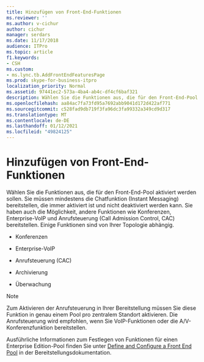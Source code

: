 ```yaml
---
title: Hinzufügen von Front-End-Funktionen
ms.reviewer: ''
ms.author: v-cichur
author: cichur
manager: serdars
ms.date: 11/17/2018
audience: ITPro
ms.topic: article
f1.keywords:
- CSH
ms.custom:
- ms.lync.tb.AddFrontEndFeaturesPage
ms.prod: skype-for-business-itpro
localization_priority: Normal
ms.assetid: 97441ec2-573a-4ba4-ab4c-df4cf6baf321
description: Wählen Sie die Funktionen aus, die für den Front-End-Pool aktiviert werden sollen. Sie müssen mindestens die Chatfunktion (Instant Messaging) bereitstellen, die immer aktiviert ist und nicht deaktiviert werden kann. Sie haben auch die Möglichkeit, andere Funktionen wie Konferenzen, Enterprise-VoIP und Anrufsteuerung (Call Admission Control, CAC) bereitstellen. Einige Funktionen sind von Ihrer Topologie abhängig.
ms.openlocfilehash: aa84ac7fa73fd95a7692abb9041d172d422af771
ms.sourcegitcommit: c528fad9db719f3fa96dc3fa99332a349cd9d317
ms.translationtype: MT
ms.contentlocale: de-DE
ms.lasthandoff: 01/12/2021
ms.locfileid: "49824125"
---
```

# <a name="add-front-end-features"></a>Hinzufügen von Front-End-Funktionen

Wählen Sie die Funktionen aus, die für den Front-End-Pool aktiviert werden sollen. Sie müssen mindestens die Chatfunktion (Instant Messaging) bereitstellen, die immer aktiviert ist und nicht deaktiviert werden kann. Sie haben auch die Möglichkeit, andere Funktionen wie Konferenzen, Enterprise-VoIP und Anrufsteuerung (Call Admission Control, CAC) bereitstellen. Einige Funktionen sind von Ihrer Topologie abhängig.

- Konferenzen

- Enterprise-VoIP

- Anrufsteuerung (CAC)

- Archivierung

- Überwachung

> [!NOTE]
> Zum Aktivieren der Anrufsteuerung in Ihrer Bereitstellung müssen Sie diese Funktion in genau einem Pool pro zentralem Standort aktivieren. Die Anrufsteuerung wird empfohlen, wenn Sie VoIP-Funktionen oder die A/V-Konferenzfunktion bereitstellen.

Ausführliche Informationen zum Festlegen von Funktionen für einen Enterprise Edition-Pool finden Sie unter [Define and Configure a Front End Pool](https://technet.microsoft.com/library/713fc263-23dd-414a-b001-82932e4fe966.aspx) in der Bereitstellungsdokumentation.


